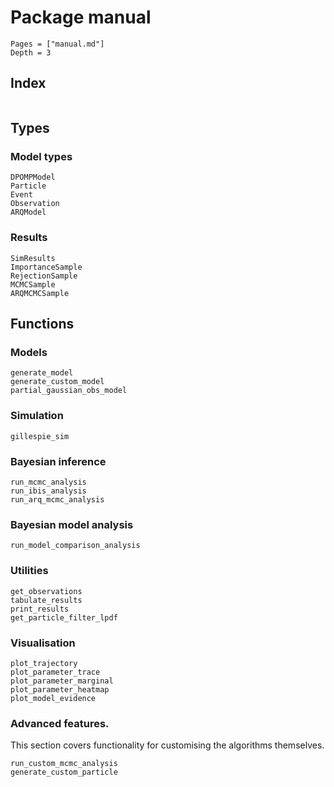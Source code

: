 # Package manual
```@contents
Pages = ["manual.md"]
Depth = 3
```

## Index
```@index
```

## Types

### Model types
```@docs
DPOMPModel
Particle
Event
Observation
ARQModel
```

### Results
```@docs
SimResults
ImportanceSample
RejectionSample
MCMCSample
ARQMCMCSample
```

## Functions

### Models
```@docs
generate_model
generate_custom_model
partial_gaussian_obs_model
```

### Simulation
```@docs
gillespie_sim
```

### Bayesian inference

```@docs
run_mcmc_analysis
run_ibis_analysis
run_arq_mcmc_analysis
```

### Bayesian model analysis

```@docs
run_model_comparison_analysis
```

### Utilities
```@docs
get_observations
tabulate_results
print_results
get_particle_filter_lpdf
```

### Visualisation

```@docs
plot_trajectory
plot_parameter_trace
plot_parameter_marginal
plot_parameter_heatmap
plot_model_evidence
```

### Advanced features.
This section covers functionality for customising the algorithms themselves.

```@docs
run_custom_mcmc_analysis
generate_custom_particle
```
